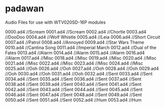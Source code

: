 # padawan
Audio Files for use with WTV020SD-16P modules

0000.ad4	//Scream
0001.ad4	//Scream
0002.ad4	//Chortle
0003.ad4	//DooDoo
0004.ad4	//Wolf Whistle
0005.ad4	//Leia
0006.ad4	//Short Circuit
0007.ad4	//Patrol
0008.ad4	//Annoyed
0009.ad4	//Star Wars Theme
0010.ad4	//Cantina Song
0011.ad4	//Imperial March
0012.ad4	//Dual of the Fates
0013.ad4	//Alarm
0014.ad4	//Alarm
0015.ad4	//Alarm
0016.ad4	//Alarm
0017.ad4	//Misc
0018.ad4	//Misc
0019.ad4	//Misc
0020.ad4	//Misc
0021.ad4	//Misc
0022.ad4	//Misc
0023.ad4	//Misc
0024.ad4	//Misc
0025.ad4	//Ooh
0026.ad4	//Ooh
0027.ad4	//Ooh
0028.ad4	//Ooh
0029.ad4	//Ooh
0030.ad4	//Ooh
0031.ad4	//Ooh
0032.ad4	//Sent
0033.ad4	//Sent
0034.ad4	//Sent
0035.ad4	//Sent
0036.ad4	//Sent
0037.ad4	//Sent
0038.ad4	//Sent
0039.ad4	//Sent
0040.ad4	//Sent
0041.ad4	//Sent
0042.ad4	//Sent
0043.ad4	//Sent
0044.ad4	//Sent
0045.ad4	//Sent
0046.ad4	//Sent
0047.ad4	//Sent
0048.ad4	//Sent
0049.ad4	//Sent
0050.ad4	//Sent
0051.ad4	//Sent
0052.ad4	//Hum
0053.ad4	//Hum

